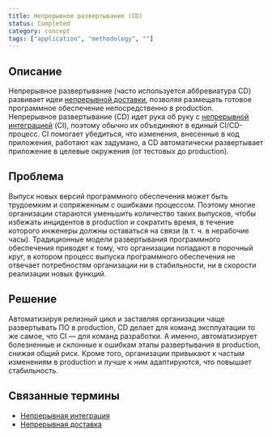 ```yaml
---
title: Непрерывное развертывание (CD)
status: Completed
category: concept
tags: ["application", "methodology", ""]
---
```


## Описание

Непрерывное развертывание (часто используется аббревиатура CD) развивает идеи [непрерывной доставки](/continuous-delivery/), 
позволяя размещать готовое программное обеспечение непосредственно в production.
Непрерывное развертывание (CD) идет рука об руку с [непрерывной интеграцией](/continuous-integration/) (CI), поэтому обычно их объединяют в единый CI/CD-процесс.
CI помогает убедиться, что изменения, внесенные в код приложения, работают как задумано, 
а CD автоматически развертывает приложение в целевые окружения (от тестовых до production).

## Проблема

Выпуск новых версий программного обеспечения может быть трудоемким и сопряженным с ошибками процессом.
Поэтому многие организации стараются уменьшить количество таких выпусков, чтобы избежать инцидентов в production 
и сократить время, в течение которого инженеры должны оставаться на связи (в т. ч. в нерабочие часы).
Традиционные модели развертывания программного обеспечения приводят к тому, что организации попадают в порочный круг, 
в котором процесс выпуска программного обеспечения не отвечает потребностям организации 
ни в стабильности, ни в скорости реализации новых функций.

## Решение

Автоматизируя релизный цикл и заставляя организации чаще развертывать ПО в production, 
CD делает для команд эксплуатации то же самое, что CI — для команд разработки.
А именно, автоматизирует болезненные и склонные к ошибкам этапы развертывания в production, снижая общий риск.
Кроме того, организации привыкают к частым изменениям в production и лучше к ним адаптируются, что повышает стабильность.

## Связанные термины

* [Непрерывная интеграция](/continuous-integration/)
* [Непрерывная доставка](/continuous-delivery/)
